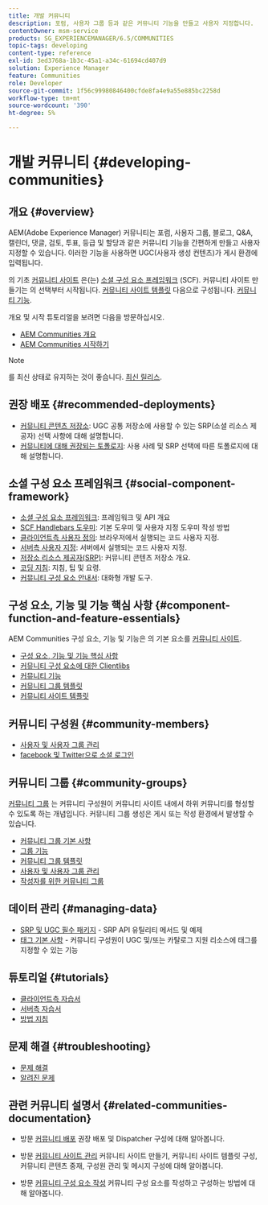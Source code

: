 ```yaml
---
title: 개발 커뮤니티
description: 포럼, 사용자 그룹 등과 같은 커뮤니티 기능을 만들고 사용자 지정합니다.
contentOwner: msm-service
products: SG_EXPERIENCEMANAGER/6.5/COMMUNITIES
topic-tags: developing
content-type: reference
exl-id: 3ed3768a-1b3c-45a1-a34c-61694cd407d9
solution: Experience Manager
feature: Communities
role: Developer
source-git-commit: 1f56c99980846400cfde8fa4e9a55e885bc2258d
workflow-type: tm+mt
source-wordcount: '390'
ht-degree: 5%

---
```


# 개발 커뮤니티  {#developing-communities}

## 개요 {#overview}

AEM(Adobe Experience Manager) 커뮤니티는 포럼, 사용자 그룹, 블로그, Q&amp;A, 캘린더, 댓글, 검토, 투표, 등급 및 할당과 같은 커뮤니티 기능을 간편하게 만들고 사용자 지정할 수 있습니다. 이러한 기능을 사용하면 UGC(사용자 생성 컨텐츠)가 게시 환경에 입력됩니다.

의 기초 [커뮤니티 사이트](overview.md#communitiessites) 은(는) [소셜 구성 요소 프레임워크](scf.md) (SCF). 커뮤니티 사이트 만들기는 의 선택부터 시작됩니다. [커뮤니티 사이트 템플릿](sites-console.md) 다음으로 구성됩니다. [커뮤니티 기능](functions.md).

개요 및 시작 튜토리얼을 보려면 다음을 방문하십시오.

* [AEM Communities 개요](overview.md)
* [AEM Communities 시작하기](getting-started.md)

>[!NOTE]
> 
>를 최신 상태로 유지하는 것이 좋습니다. [최신 릴리스](deploy-communities.md#latest-releases).

## 권장 배포 {#recommended-deployments}

* [커뮤니티 콘텐츠 저장소](working-with-srp.md): UGC 공통 저장소에 사용할 수 있는 SRP(소셜 리소스 제공자) 선택 사항에 대해 설명합니다.
* [커뮤니티에 대해 권장되는 토폴로지](topologies.md): 사용 사례 및 SRP 선택에 따른 토폴로지에 대해 설명합니다.

## 소셜 구성 요소 프레임워크 {#social-component-framework}

* [소셜 구성 요소 프레임워크](scf.md): 프레임워크 및 API 개요
* [SCF Handlebars 도우미](handlebars-helpers.md): 기본 도우미 및 사용자 지정 도우미 작성 방법
* [클라이언트측 사용자 정의](client-customize.md): 브라우저에서 실행되는 코드 사용자 지정.
* [서버측 사용자 지정](server-customize.md): 서버에서 실행되는 코드 사용자 지정.
* [저장소 리소스 제공자(SRP)](srp.md): 커뮤니티 콘텐츠 저장소 개요.
* [코딩 지침](code-guide.md): 지침, 팁 및 요령.
* [커뮤니티 구성 요소 안내서](components-guide.md): 대화형 개발 도구.

## 구성 요소, 기능 및 기능 핵심 사항 {#component-function-and-feature-essentials}

AEM Communities 구성 요소, 기능 및 기능은 의 기본 요소를 [커뮤니티 사이트](sites-console.md).

* [구성 요소, 기능 및 기능 핵심 사항](essentials.md)
* [커뮤니티 구성 요소에 대한 Clientlibs](clientlibs.md)
* [커뮤니티 기능](functions.md)
* [커뮤니티 그룹 템플릿](tools-groups.md)
* [커뮤니티 사이트 템플릿](sites.md)

## 커뮤니티 구성원 {#community-members}

* [사용자 및 사용자 그룹 관리](users.md)
* [facebook 및 Twitter으로 소셜 로그인](social-login.md)

## 커뮤니티 그룹 {#community-groups}

[커뮤니티 그룹](overview.md#communitygroups) 는 커뮤니티 구성원이 커뮤니티 사이트 내에서 하위 커뮤니티를 형성할 수 있도록 하는 개념입니다. 커뮤니티 그룹 생성은 게시 또는 작성 환경에서 발생할 수 있습니다.

* [커뮤니티 그룹 기본 사항](essentials-groups.md)
* [그룹 기능](functions.md#groups-function)
* [커뮤니티 그룹 템플릿](tools-groups.md)
* [사용자 및 사용자 그룹 관리](users.md)
* [작성자를 위한 커뮤니티 그룹](creating-groups.md)

## 데이터 관리 {#managing-data}

* [SRP 및 UGC 필수 패키지](srp-and-ugc.md) - SRP API 유틸리티 메서드 및 예제
* [태그 기본 사항](tag.md) - 커뮤니티 구성원이 UGC 및/또는 카탈로그 지원 리소스에 태그를 지정할 수 있는 기능

## 튜토리얼 {#tutorials}

* [클라이언트측 자습서](tutorials.md#client-side-customization)
* [서버측 자습서](tutorials.md#server-side-customization)
* [방법 지침](tutorials.md#how-to-instructions)

## 문제 해결 {#troubleshooting}

* [문제 해결](troubleshooting.md)
* [알려진 문제](/help/release-notes/release-notes.md)

## 관련 커뮤니티 설명서 {#related-communities-documentation}

* 방문 [커뮤니티 배포](deploy-communities.md) 권장 배포 및 Dispatcher 구성에 대해 알아봅니다.

* 방문 [커뮤니티 사이트 관리](administer-landing.md) 커뮤니티 사이트 만들기, 커뮤니티 사이트 템플릿 구성, 커뮤니티 콘텐츠 중재, 구성원 관리 및 메시지 구성에 대해 알아봅니다.

* 방문 [커뮤니티 구성 요소 작성](author-communities.md) 커뮤니티 구성 요소를 작성하고 구성하는 방법에 대해 알아봅니다.
